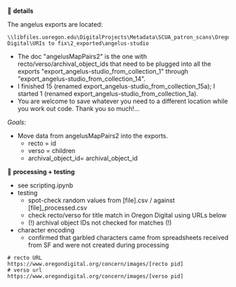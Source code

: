 🔺 **details**  

The angelus exports are located: 
```
\\libfiles.uoregon.edu\DigitalProjects\Metadata\SCUA_patron_scans\Oregon Digital\URIs to fix\2_exported\angelus-studio
```

- The doc "angelusMapPairs2" is the one with recto/verso/archival_object_ids that need to be plugged into all the exports "export_angelus-studio_from_collection_1" through "export_angelus-studio_from_collection_14". 
- I finished 15 (renamed export_angelus-studio_from_collection_15a); I started 1 (renamed export_angelus-studio_from_collection_1a). 
- You are welcome to save whatever you need to a different location while you work out code. Thank you so much!...

*Goals:*  
- Move data from angelusMapPairs2 into the exports.
    - recto = id
    - verso = children
    - archival_object_id= archival_object_id

🔺 **processing + testing**
- see scripting.ipynb
- testing
    - spot-check random values from [file].csv / against [file]_processed.csv
    - check recto/verso for title match in Oregon Digital using URLs below
    - (!) archival object IDs not checked for matches (!)
- character encoding
    - confirmed that garbled characters came from spreadsheets received from SF and were not created during processing

```
# recto URL
https://www.oregondigital.org/concern/images/[recto pid]
# verso url
https://www.oregondigital.org/concern/images/[verso pid]
```
